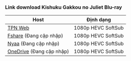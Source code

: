 ### **Link download Kishuku Gakkou no Juliet Blu-ray**

| Host          | Định dạng          |
| ------------- |:------------------:|
| [TPN Web](https://ddl.tpnteam.workers.dev/0:/Kishuku%20Gakkou%20no%20Juliet%20[YamiSora]%20/)  | 1080p HEVC SoftSub |
| [Fshare]() (Đang cập nhập) 	| 1080p HEVC SoftSub |
| [Nyaa]() (Đang cập nhập)         | 1080p HEVC SoftSub |
| [OneDrive]() (Đang cập nhập)      | 1080p HEVC SoftSub |
